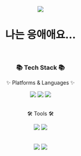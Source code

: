 <div align=center>
	<img src="https://capsule-render.vercel.app/api?type=waving&color=auto&height=200&section=header&text=ORI-Muchim&fontSize=90" />	
</div>
<div align=center>
	<h1>나는 응애애요...</h1>
	<br>
	<h3>📚 Tech Stack 📚</h3>
	<p>✨ Platforms & Languages ✨</p>
</div>
<div align="center">
	<img src="https://img.shields.io/badge/C-A8B9CC?style=flat&logo=HTML5&logoColor=white" />
	<img src="https://img.shields.io/badge/Python-3776AB?style=flat&logo=Conda-Forge&logoColor=white" />
	<img src="https://img.shields.io/badge/HTML5-E34F26?style=flat&logo=HTML5&logoColor=white" />
</div>
<br>
<div align=center>
	<p>🛠 Tools 🛠</p>
</div>
<div align=center>
	<img src="https://img.shields.io/badge/Visual%20Studio%20Code-007ACC?style=flat&logo=VisualStudioCode&logoColor=white" />
	<img src="https://img.shields.io/badge/Visual%20Studio-5C2D91?style=flat&logo=VisualStudioCode&logoColor=white" />
</div>
<br>
<div align=center>
	<br>
<img src="https://github-readme-stats.vercel.app/api/top-langs/?username=ORI-Muchim&layout=compact&theme=dark">
<img src="https://github-readme-stats.vercel.app/api?username=ORI-Muchim&show_icons=true&theme=dark">
<br>
</div>
